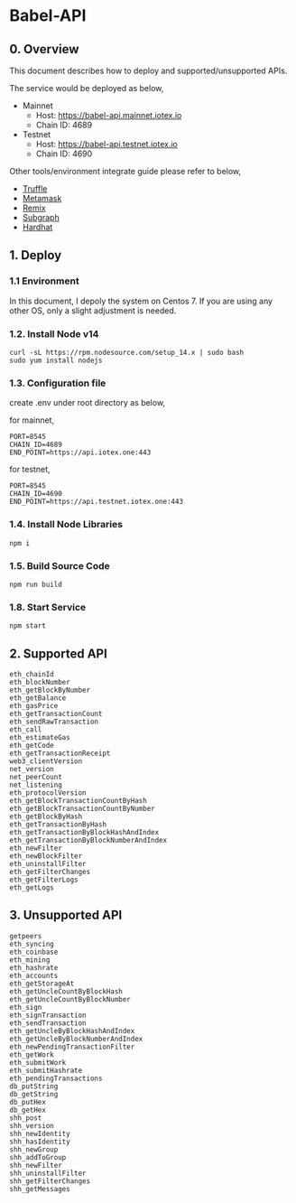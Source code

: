 # Babel-API

## 0. Overview

This document describes how to deploy and supported/unsupported APIs.

The service would be deployed as below,
* Mainnet
  - Host: https://babel-api.mainnet.iotex.io
  - Chain ID: 4689
* Testnet
  - Host: https://babel-api.testnet.iotex.io
  - Chain ID: 4690

Other tools/environment integrate guide please refer to below,

* [Truffle](./doc/truffle.md)
* [Metamask](./doc/metamask.md)
* [Remix](./doc/remix.md)
* [Subgraph](./doc/subgraph.md)
* [Hardhat](./doc/hardhat.md)

## 1. Deploy

### 1.1 Environment
In this document, I depoly the system on Centos 7. If you are using any other OS, only a slight adjustment is needed.

### 1.2. Install Node v14
```
curl -sL https://rpm.nodesource.com/setup_14.x | sudo bash
sudo yum install nodejs
```

### 1.3. Configuration file
create .env under root directory as below,

for mainnet,
```
PORT=8545
CHAIN_ID=4689
END_POINT=https://api.iotex.one:443
```

for testnet,
```
PORT=8545
CHAIN_ID=4690
END_POINT=https://api.testnet.iotex.one:443
```

### 1.4. Install Node Libraries
```
npm i
```

### 1.5. Build Source Code
```
npm run build
```

### 1.8. Start Service
```
npm start
```

## 2. Supported API
```
eth_chainId
eth_blockNumber
eth_getBlockByNumber
eth_getBalance
eth_gasPrice
eth_getTransactionCount
eth_sendRawTransaction
eth_call
eth_estimateGas
eth_getCode
eth_getTransactionReceipt
web3_clientVersion
net_version
net_peerCount
net_listening
eth_protocolVersion
eth_getBlockTransactionCountByHash
eth_getBlockTransactionCountByNumber
eth_getBlockByHash
eth_getTransactionByHash
eth_getTransactionByBlockHashAndIndex
eth_getTransactionByBlockNumberAndIndex
eth_newFilter
eth_newBlockFilter
eth_uninstallFilter
eth_getFilterChanges
eth_getFilterLogs
eth_getLogs
```

## 3. Unsupported API
```
getpeers
eth_syncing
eth_coinbase
eth_mining
eth_hashrate
eth_accounts
eth_getStorageAt
eth_getUncleCountByBlockHash
eth_getUncleCountByBlockNumber
eth_sign
eth_signTransaction
eth_sendTransaction
eth_getUncleByBlockHashAndIndex
eth_getUncleByBlockNumberAndIndex
eth_newPendingTransactionFilter
eth_getWork
eth_submitWork
eth_submitHashrate
eth_pendingTransactions
db_putString
db_getString
db_putHex
db_getHex
shh_post
shh_version
shh_newIdentity
shh_hasIdentity
shh_newGroup
shh_addToGroup
shh_newFilter
shh_uninstallFilter
shh_getFilterChanges
shh_getMessages
```